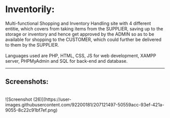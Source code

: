 # Inventorily:
Multi-functional Shopping and Inventory Handling site with 4 different entitie, which covers from taking items from the SUPPLIER, saving up to the storage or inventory and hence get approved by the ADMIN so as to be available for shopping to the CUSTOMER, which could further be delivered to them by the SUPPLIER. <br><br>
Languages used are PHP, HTML, CSS, JS for web development, XAMPP server, PHPMyAdmin and SQL for back-end and database.<br>
<hr>
<h2>Screenshots:</h2><br>
![Screenshot (26)](https://user-images.githubusercontent.com/92200181/207121497-50559acc-93ef-421a-9055-8c22c91bf7ef.png)
